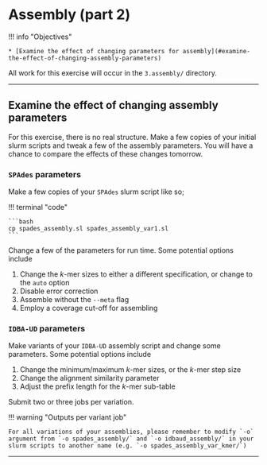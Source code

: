 # Assembly (part 2)

!!! info "Objectives"

    * [Examine the effect of changing parameters for assembly](#examine-the-effect-of-changing-assembly-parameters)

All work for this exercise will occur in the `3.assembly/` directory.

---

## Examine the effect of changing assembly parameters

For this exercise, there is no real structure. Make a few copies of your initial slurm scripts and tweak a few of the assembly parameters. You will have a chance to compare the effects of these changes tomorrow.

### `SPAdes` parameters

Make a few copies of your `SPAdes` slurm script like so;

!!! terminal "code"

    ```bash
    cp spades_assembly.sl spades_assembly_var1.sl
    ```

Change a few of the parameters for run time. Some potential options include

1. Change the *k*-mer sizes to either a different specification, or change to the `auto` option
1. Disable error correction
1. Assemble without the `--meta` flag
1. Employ a coverage cut-off for assembling

### `IDBA-UD` parameters

Make variants of your `IDBA-UD` assembly script and change some parameters. Some potential options include

1. Change the minimum/maximum *k*-mer sizes, or the *k*-mer step size
1. Change the alignment similarity parameter
1. Adjust the prefix length for the *k*-mer sub-table 

Submit two or three jobs per variation.

!!! warning "Outputs per variant job"

    For all variations of your assemblies, please remember to modify `-o` argument from `-o spades_assembly/` and `-o idbaud_assembly/` in your slurm scripts to another name (e.g. `-o spades_assembly_var_kmer/`)

---
